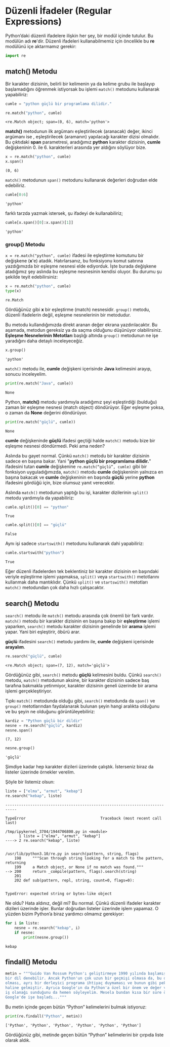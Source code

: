 # Düzenli İfadeler (Regular Expressions)

Python’daki düzenli ifadelere ilişkin her şey, bir modül içinde tutulur. Bu modülün adı **re**'dir. 
Düzenli ifadeleri kullanabilmemiz için öncelikle bu **re** modülünü içe aktarmamız gerekir:


```python
import re
```

## match() Metodu

Bir karakter dizisinin, belirli bir kelimenin ya da kelime grubu ile başlayıp başlamadığını öğrenmek istiyorsak bu işlemi `match()` metodunu kullanarak yapabiliriz:


```python
cumle = "python güçlü bir programlama dilidir."

re.match("python", cumle)
```




    <re.Match object; span=(0, 6), match='python'>



**match()** metodunun ilk argümanı eşleştirilecek (aranacak) değer, ikinci argümanı ise , eşleştirilecek (aramanın) yapılacağı karakter dizisi olmalıdır.
Bu çıktıdaki **span** parametresi, aradığımız **python** karakter dizisinin, **cumle** değişkeninin 0. ile 6. karakterleri arasında yer aldığını söylüyor bize.


```python
x = re.match("python", cumle)
x.span()
```




    (0, 6)



`match()` metodunun `span()` metodunu kullanarak değerleri doğrudan elde edebiliriz.


```python
cumle[0:6]
```




    'python'



farklı tarzda yazmak istersek, şu ifadeyi de kullanabiliriz;


```python
cumle[x.span()[0]:x.span()[1]]
```




    'python'



### group() Metodu

`x = re.match("python", cumle)` ifadesi ile eşleştirme komutunu bir değişkene (**x**'e) atadık. Hatırlarsanız, bu fonksiyonu komut satırına yazdığımızda bir eşleşme nesnesi elde ediyorduk. İşte burada değişkene atadığımız şey aslında bu eşleşme nesnesinin kendisi oluyor. Bu durumu şu şekilde teyit edebilirsiniz:


```python
x = re.match("python", cumle)
type(x)
```




    re.Match



Gördüğünüz gibi **x** bir eşleştirme (match) nesnesidir.
`group()` metodu, düzenli ifadelerin değil, eşleşme nesnelerinin bir metodudur.

Bu metodu kullandığımızda direkt aranan değer ekrana yazdırılacaktır. Bu aşamada, metodun gereksiz ya da saçma olduğunu düşünüyor olabilirsiniz. **Eşleşme Nesnelerinin Metotları** başlığı altında  `group()` metodunun ne işe yaradığını daha detaylı inceleyeceğiz.


```python
x.group()
```




    'python'



`match()` metodu ile, **cumle** değişkeni içerisinde **Java** kelimesini arayıp, sonucu inceleyelim.


```python
print(re.match("Java", cumle))
```

    None


Python, **match()** metodu yardımıyla aradığımız şeyi eşleştirdiği (bulduğu) zaman bir eşleşme nesnesi (match object) döndürüyor. Eğer eşleşme yoksa, o zaman da **None** değerini döndürüyor.


```python
print(re.match("güçlü", cumle))
```

    None


**cumle** değişkeninde **güçlü** ifadesi geçtiği halde `match()` metodu bize bir eşleşme nesnesi döndürmedi. Peki ama neden?

Aslında bu gayet normal. Çünkü `match()` metodu bir karakter dizisinin sadece en başına bakar. 
Yani "**python güçlü bir programlama dilidir.**" ifadesini tutan **cumle** değişkenine `re.match(“güçlü”, cumle)` gibi bir fonksiyon uyguladığımızda, `match()` metodu **cumle** değişkeninin yalnızca en başına bakacak ve **cumle** değişkeninin en başında **güçlü** yerine **python** ifadesini gördüğü için, bize olumsuz yanıt verecektir.

Aslında `match()` metodunun yaptığı bu işi, karakter dizilerinin `split()` metodu yardımıyla da yapabiliriz:


```python
cumle.split()[0] == "python"
```




    True




```python
cumle.split()[0] == "güçlü"
```




    False



Aynı işi sadece `startswith()` metodunu kullanarak dahi yapabiliriz:


```python
cumle.startswith("python")
```




    True



Eğer düzenli ifadelerden tek beklentiniz bir karakter dizisinin en başındaki veriyle eşleştirme işlemi yapmaksa, `split()` veya `startswith()` metotlarını kullanmak daha mantıklıdır. Çünkü `split()` ve `startswith()` metotları `match()` metodundan çok daha hızlı çalışacaktır.

## search() Metodu

`search()` metodu ile `match()` metodu arasında çok önemli bir fark vardır. `match()` metodu bir karakter dizisinin en başına bakıp bir **eşleştirme** işlemi yaparken, `search()` metodu karakter dizisinin genelinde bir **arama** işlemi yapar. Yani biri eşleştirir, öbürü arar.

**güçlü** ifadesini `search()` metodu yardımı ile, **cumle** değişkeni içerisinde **arayalım**.


```python
re.search("güçlü", cumle)
```




    <re.Match object; span=(7, 12), match='güçlü'>



Gördüğünüz gibi, `search()` metodu **güçlü** kelimesini buldu. Çünkü `search()` metodu, `match()` metodunun aksine, bir karakter dizisinin sadece baş tarafına bakmakla yetinmiyor, karakter dizisinin geneli üzerinde bir arama işlemi gerçekleştiriyor.

Tıpkı `match()` metodunda olduğu gibi, `search()` metodunda da `span()` ve `group()` metotlarından faydalanarak bulunan şeyin hangi aralıkta olduğunu ve bu şeyin ne olduğunu görüntüleyebiliriz:


```python
kardiz = "Python güçlü bir dildir"
nesne = re.search("güçlü", kardiz)
nesne.span()
```




    (7, 12)




```python
nesne.group()
```




    'güçlü'



Şimdiye kadar hep karakter dizileri üzerinde çalıştık. İsterseniz biraz da listeler üzerinde örnekler verelim.

Şöyle bir listemiz olsun:


```python
liste = ["elma", "armut", "kebap"]
re.search("kebap", liste)
```


    ---------------------------------------------------------------------------

    TypeError                                 Traceback (most recent call last)

    /tmp/ipykernel_3704/1944706800.py in <module>
          1 liste = ["elma", "armut", "kebap"]
    ----> 2 re.search("kebap", liste)
    

    /usr/lib/python3.10/re.py in search(pattern, string, flags)
        198     """Scan through string looking for a match to the pattern, returning
        199     a Match object, or None if no match was found."""
    --> 200     return _compile(pattern, flags).search(string)
        201 
        202 def sub(pattern, repl, string, count=0, flags=0):


    TypeError: expected string or bytes-like object


Ne oldu? Hata aldınız, değil mi? Bu normal. Çünkü düzenli ifadeler karakter dizileri üzerinde işler. 
Bunlar doğrudan listeler üzerinde işlem yapamaz. O yüzden bizim Python’a biraz yardımcı olmamız gerekiyor:


```python
for i in liste:
    nesne = re.search("kebap", i)
    if nesne:
        print(nesne.group())
```

    kebap


## findall() Metodu



```python
metin = """Guido Van Rossum Python'ı geliştirmeye 1990 yılında başlamış... Yani aslında Python için nispeten yeni
bir dil denebilir. Ancak Python'un çok uzun bir geçmişi olmasa da, bu dil öteki dillere kıyasla kolay olması, hızlı
olması, ayrı bir derleyici programa ihtiyaç duymaması ve bunun gibi pek çok nedenden ötürü çoğu kimsenin gözdesi
haline gelmiştir. Ayrıca Google'ın da Python'a özel bir önem ve değer verdiğini, çok iyi derecede Python bilenlere
iş olanağı sunduğunu da hemen söyleyelim. Mesela bundan kısa bir süre önce Python'ın yaratıcısı Guido Van Rossum 
Google'de işe başladı..."""
```

Bu metin içinde geçen bütün “Python” kelimelerini bulmak istiyoruz:


```python
print(re.findall("Python", metin))
```

    ['Python', 'Python', 'Python', 'Python', 'Python', 'Python']


Gördüğünüz gibi, metinde geçen bütün “Python” kelimelerini bir çırpıda liste olarak aldık.
